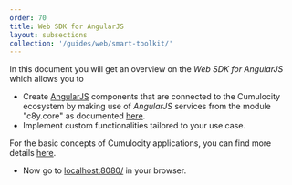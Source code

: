 ```yaml
---
order: 70
title: Web SDK for AngularJS
layout: subsections
collection: '/guides/web/smart-toolkit/'
---
```


In this document you will get an overview on the *Web SDK for AngularJS* which allows you to

* Create [AngularJS](https://angularjs.org/) components that are connected to the Cumulocity ecosystem by making use of *AngularJS* services from the module "c8y.core" as documented [here](http://resources.cumulocity.com/documentation/jssdk/latest/).
* Implement custom functionalities tailored to your use case.

For the basic concepts of Cumulocity applications, you can find more details [here](/guides/concepts/applications).


* Now go to [localhost:8080/](http://localhost:8080) in your browser.